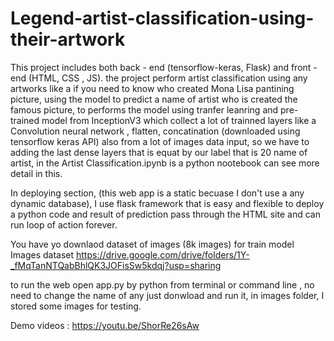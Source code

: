 # Legend-artist-classification-using-their-artwork


This project includes both back - end (tensorflow-keras, Flask) and front - end (HTML, CSS , JS). the project perform artist classification using any artworks like a if you need to know who created Mona Lisa pantining picture, using the model to predict a name of artist who is created the famous picture, to performs the model using tranfer leanring and pre-trained model from InceptionV3 which collect a lot of trainned layers like a Convolution neural network , flatten, concatination (downloaded using tensorflow keras API) also from a lot of images data input, so we have to adding the last dense layers that is equat by our label that is 20 name of artist, in the Artist Classification.ipynb is a python nootebook can see more detail in this.     

In deploying section, (this web app is a static becuase I don't use a any dynamic database), I use flask framework that is easy and flexible to deploy a python code and result of prediction pass through the HTML site and can run loop of action forever.

You have yo downlaod dataset of images (8k images) for train model 
Images dataset  https://drive.google.com/drive/folders/1Y-_fMqTanNTQabBhlQK3JOFisSw5kdqj?usp=sharing

to run the web open app.py by python from terminal or command line , no need to change the name of any just donwload and run it, in images folder, I stored some images for testing. 

Demo videos : https://youtu.be/ShorRe26sAw
